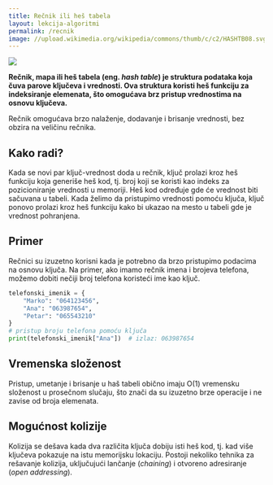 ```yaml
---
title: Rečnik ili heš tabela
layout: lekcija-algoritmi
permalink: /recnik
image: //upload.wikimedia.org/wikipedia/commons/thumb/c/c2/HASHTB08.svg/600px-HASHTB08.svg.png
---
```


![]({{page.image}})

**Rečnik, mapa ili heš tabela (eng. *hash table*) je struktura podataka koja čuva parove ključeva i vrednosti. Ova struktura koristi heš funkciju za indeksiranje elemenata, što omogućava brz pristup vrednostima na osnovu ključeva.** 

Rečnik omogućava brzo nalaženje, dodavanje i brisanje vrednosti, bez obzira na veličinu rečnika.

## Kako radi?

Kada se novi par ključ-vrednost doda u rečnik, ključ prolazi kroz heš funkciju koja generiše heš kod, tj. broj koji se koristi kao indeks za pozicioniranje vrednosti u memoriji. Heš kod određuje gde će vrednost biti sačuvana u tabeli. Kada želimo da pristupimo vrednosti pomoću ključa, ključ ponovo prolazi kroz heš funkciju kako bi ukazao na mesto u tabeli gde je vrednost pohranjena.

##  Primer

Rečnici su izuzetno korisni kada je potrebno da brzo pristupimo podacima na osnovu ključa. Na primer, ako imamo rečnik imena i brojeva telefona, možemo dobiti nečiji broj telefona koristeći ime kao ključ.

```python
telefonski_imenik = {
    "Marko": "064123456",
    "Ana": "063987654",
    "Petar": "065543210"
}
# pristup broju telefona pomoću ključa
print(telefonski_imenik["Ana"])  # izlaz: 063987654
```

## Vremenska složenost

Pristup, umetanje i brisanje u haš tabeli obično imaju O(1) vremensku složenost u prosečnom slučaju, što znači da su izuzetno brze operacije i ne zavise od broja elemenata.

## Mogućnost kolizije

Kolizija se dešava kada dva različita ključa dobiju isti heš kod, tj. kad više ključeva pokazuje na istu memorijsku lokaciju. Postoji nekoliko tehnika za rešavanje kolizija, uključujući lančanje (*chaining*) i otvoreno adresiranje (*open addressing*).
